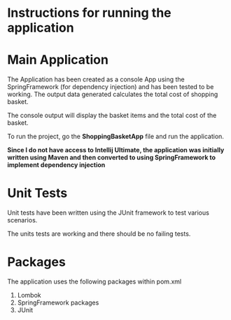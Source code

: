 # Instructions for running the application

# Main Application

The Application has been created as a console App using the SpringFramework (for dependency injection) and has been tested to be working. The output data generated calculates the total cost of shopping basket. 

The console output will display the basket items and the total cost of the basket. 

To run the project, go the **ShoppingBasketApp** file and run the application. 

**Since I do not have access to Intellij Ultimate, the application was initially written using Maven and then converted to using SpringFramework to implement dependency injection**

# Unit Tests
Unit tests have been written using the JUnit framework to test various scenarios. 

The units tests are working and there should be no failing tests.

# Packages 

The application uses the following packages within pom.xml
1) Lombok
2) SpringFramework packages
3) JUnit



